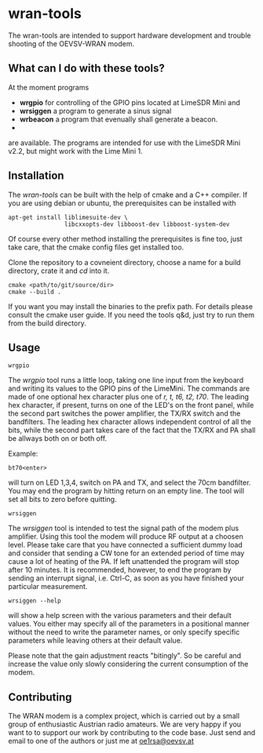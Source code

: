 <!--
SPDX-FileCopyrightText: 2023 Roland Schwarz <roland.schwarz@blackspace.at>

SPDX-License-Identifier: CC-BY-3.0
-->

wran-tools
==========

The wran-tools are intended to support hardware development and trouble
shooting of the OEVSV-WRAN modem.

What can I do with these tools?
-------------------------------

At the moment programs

* **wrgpio** for controlling of the GPIO pins located at LimeSDR Mini and
* **wrsiggen** a program to generate a sinus signal
* **wrbeacon** a program that evenually shall generate a beacon.
* 
are available. The programs are intended for use with the LimeSDR Mini v2.2, 
but might work with the Lime Mini 1.

Installation
------------

The *wran-tools* can be built with the help of cmake and a C++ compiler. If
you are using debian or ubuntu, the prerequisites can be installed with

    apt-get install liblimesuite-dev \
                    libcxxopts-dev libboost-dev libboost-system-dev

Of course every other method installing the prerequisites is fine too, just
take care, that the cmake config files get installed too.

Clone the repository to a covneient directory, choose a name for a build
directory, crate it and *cd* into it.

    cmake <path/to/git/source/dir>
    cmake --build .

If you want you may install the binaries to the prefix path. For details
please consult the cmake user guide. If you need the tools q&d, just try to
run them from the build directory.

Usage
-----

    wrgpio

The *wrgpio* tool runs a little loop, taking one line input from the keyboard
and writing its values to the GPIO pins of the LimeMini. The commands are
made of one optional hex character plus one of *r, t, t6, t2, t70*. The leading
hex character, if present, turns on one of the LED's on the front panel, while
the second part switches the power amplifier, the TX/RX switch and the
bandfilters. The leading hex character allows independent control of all the
bits, while the second part takes care of the fact that the TX/RX and PA shall
be allways both on or both off.

Example:

    bt70<enter>

will turn on LED 1,3,4, switch on PA and TX, and select the 70cm bandfilter.
You may end the program by hitting return on an empty line. The tool will set
all bits to zero before quitting.

    wrsiggen

The *wrsiggen* tool is intended to test the signal path of the modem plus 
amplifier. Using this tool the modem will produce RF output at a choosen level.
Please take care that you have connected a sufficient dummy load and consider
that sending a CW tone for an extended period of time may cause a lot of
heating of the PA. If left unattended the program will stop after 10 minutes.
It is recommended, however, to end the program by sending an interrupt signal,
i.e. Ctrl-C, as soon as you have finished your particular measurement.

    wrsiggen --help

will show a help screen with the various parameters and their default values.
You either may specify all of the parameters in a positional manner without
the need to write the parameter names, or only specify specific parameters
while leaving others at their default value.

Please note that the gain adjustment reacts "bitingly". So be careful and
increase the value only slowly considering the current consumption of the modem.

Contributing
------------

The WRAN modem is a complex project, which is carried out by a small group of
enthusiastic Austrian radio amateurs. We are very happy if you want to to
support our work by contributing to the code base. Just send and email to one
of the authors or just me at oe1rsa@oevsv.at

